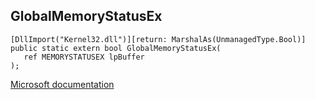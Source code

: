 ## GlobalMemoryStatusEx

```
[DllImport("Kernel32.dll")][return: MarshalAs(UnmanagedType.Bool)]
public static extern bool GlobalMemoryStatusEx(
   ref MEMORYSTATUSEX lpBuffer
);
```

[Microsoft documentation](https://docs.microsoft.com/en-us/windows/win32/api/sysinfoapi/nf-sysinfoapi-globalmemorystatusex)
